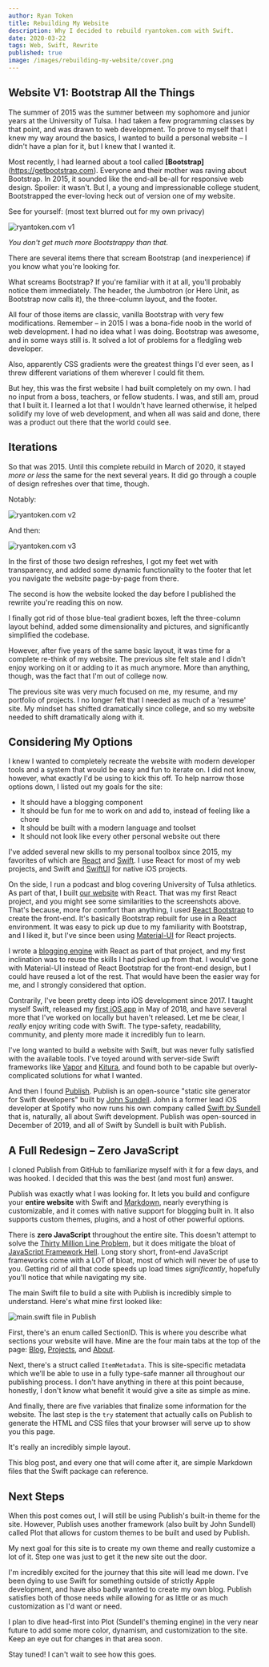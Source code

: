 ```yaml
---
author: Ryan Token
title: Rebuilding My Website
description: Why I decided to rebuild ryantoken.com with Swift.
date: 2020-03-22
tags: Web, Swift, Rewrite
published: true
image: /images/rebuilding-my-website/cover.png
---
```


## Website V1: Bootstrap All the Things

The summer of 2015 was the summer between my sophomore and junior years at the University of Tulsa. I had taken a few programming classes by that point, and was drawn to web development. To prove to myself that I knew my way around the basics, I wanted to build a personal website – I didn't have a plan for it, but I knew that I wanted it.

Most recently, I had learned about a tool called **[Bootstrap]**(https://getbootstrap.com). Everyone and their mother was raving about Bootstrap. In 2015, it sounded like the end-all be-all for responsive web design. Spoiler: it wasn't. But I, a young and impressionable college student, Bootstrapped the ever-loving heck out of version one of my website.

See for yourself: (most text blurred out for my own privacy)

![ryantoken.com v1](/images/rebuilding-my-website/rmw-websiteV1-blurred.png)

*You don't get much more Bootstrappy than that.*

There are several items there that scream Bootstrap (and inexperience) if you know what you're looking for.

What screams Bootstrap? If you're familiar with it at all, you'll probably notice them immediately. The header, the Jumbotron (or Hero Unit, as Bootstrap now calls it), the three-column layout, and the footer.

All four of those items are classic, vanilla Bootstrap with very few modifications. Remember – in 2015 I was a bona-fide noob in the world of web development. I had no idea what I was doing. Bootstrap was awesome, and in some ways still is. It solved a lot of problems for a fledgling web developer.

Also, apparently CSS gradients were the greatest things I'd ever seen, as I threw different variations of them wherever I could fit them.

But hey, this was the first website I had built completely on my own. I had no input from a boss, teachers, or fellow students. I was, and still am, proud that I built it. I learned a lot that I wouldn't have learned otherwise, it helped solidify my love of web development, and when all was said and done, there was a product out there that the world could see.

## Iterations

So that was 2015. Until this complete rebuild in March of 2020, it stayed *more or less* the same for the next several years. It did go through a couple of design refreshes over that time, though.

Notably:

![ryantoken.com v2](/images/rebuilding-my-website/rmw-websiteV2-blurred.png)

And then:

![ryantoken.com v3](/images/rebuilding-my-website/rmw-websiteV3-blurred.png)

In the first of those two design refreshes, I got my feet wet with transparency, and added some dynamic functionality to the footer that let you navigate the website page-by-page from there.

The second is how the website looked the day before I published the rewrite you're reading this on now.

I finally got rid of those blue-teal gradient boxes, left the three-column layout behind, added some dimensionality and pictures, and significantly simplified the codebase.

However, after five years of the same basic layout, it was time for a complete re-think of my website. The previous site felt stale and I didn't enjoy working on it or adding to it as much anymore. More than anything, though, was the fact that I'm out of college now.

The previous site was very much focused on me, my resume, and my portfolio of projects. I no longer felt that I needed as much of a 'resume' site. My mindset has shifted dramatically since college, and so my website needed to shift dramatically along with it.

## Considering My Options

I knew I wanted to completely recreate the website with modern developer tools and a system that would be easy and fun to iterate on. I did not know, however, what exactly I'd be using to kick this off. To help narrow those options down, I listed out my goals for the site:

* It should have a blogging component
* It should be fun for me to work on and add to, instead of feeling like a chore
* It should be built with a modern language and toolset
* It should not look like every other personal website out there

I've added several new skills to my personal toolbox since 2015, my favorites of which are [React](https://reactjs.org) and [Swift](https://www.swift.org). I use React for most of my web projects, and Swift and [SwiftUI](https://developer.apple.come/xcode/swiftui.com) for native iOS projects.

On the side, I run a podcast and blog covering University of Tulsa athletics. As part of that, I built [our website](https://thegoldenhurricast.com) with React. That was my first React project, and you might see some similarities to the screenshots above. That's because, more for comfort than anything, I used [React Bootstrap](https://react-bootstrap.github.io) to create the front-end. It's basically Bootstrap rebuilt for use in a React environment. It was easy to pick up due to my familiarity with Bootstrap, and I liked it, but I've since been using [Material-UI](https://material-ui.com) for React projects.

I wrote a [blogging engine](https://thegoldenhurricast.com/blog) with React as part of that project, and my first inclination was to reuse the skills I had picked up from that. I would've gone with Material-UI instead of React Bootstrap for the front-end design, but I could have reused a lot of the rest. That would have been the easier way for me, and I strongly considered that option.

Contrarily, I've been pretty deep into iOS development since 2017. I taught myself Swift, released my [first iOS app](https://apps.apple.com/us/app/catchup-keep-in-touch/id1358023550) in May of 2018, and have several more that I've worked on locally but haven't released. Let me be clear, I *really* enjoy writing code with Swift. The type-safety, readability, community, and plenty more made it incredibly fun to learn.

I've long wanted to build a website with Swift, but was never fully satisfied with the available tools. I've toyed around with server-side Swift frameworks like [Vapor](https://vapor.codes) and [Kitura](https://kitura.io), and found both to be capable but overly-complicated solutions for what I wanted.

And then I found [Publish](https://github.com/JohnSundell/Publish). Publish is an open-source "static site generator for Swift developers" built by [John Sundell](https://twitter.com/johnsundell). John is a former lead iOS developer at Spotify who now runs his own company called [Swift by Sundell](https://swiftbysundell.com) that is, naturally, all about Swift development. Publish was open-sourced in December of 2019, and all of Swift by Sundell is built with Publish.

## A Full Redesign – Zero JavaScript

I cloned Publish from GitHub to familiarize myself with it for a few days, and was hooked. I decided that this was the best (and most fun) answer.

Publish was exactly what I was looking for. It lets you build and configure your **entire website** with Swift and [Markdown](https://daringfireball.net/projects/markdown), nearly everything is customizable, and it comes with native support for blogging built in. It also supports custom themes, plugins, and a host of other powerful options.

There is **zero JavaScript** throughout the entire site. This doesn't attempt to solve the [Thirty Million Line Problem](https://www.youtube.com/watch?v=kZRE7HIO3vk&t=4160s), but it does mitigate the bloat of [JavaScript Framework Hell](https://hackernoon.com/how-it-feels-to-learn-javascript-in-2016-d3a717dd577f). Long story short, front-end JavaScript frameworks come with a LOT of bloat, most of which will never be of use to you. Getting rid of all that code speeds up load times *significantly*, hopefully you'll notice that while navigating my site.

The main Swift file to build a site with Publish is incredibly simple to understand. Here's what mine first looked like:

![main.swift file in Publish](/images/rebuilding-my-website/rmw-publish-basic.png)

First, there's an enum called SectionID. This is where you describe what sections your website will have. Mine are the four main tabs at the top of the page: [Blog](/blog), [Projects](/projects), and [About](/about).

Next, there's a struct called `ItemMetadata`. This is site-specific metadata which we’ll be able to use in a fully type-safe manner all throughout our publishing process. I don't have anything in there at this point because, honestly, I don't know what benefit it would give a site as simple as mine.

And finally, there are five variables that finalize some information for the website. The last step is the `try` statement that actually calls on Publish to generate the HTML and CSS files that your browser will serve up to show you this page.

It's really an incredibly simple layout.

This blog post, and every one that will come after it, are simple Markdown files that the Swift package can reference.

## Next Steps

When this post comes out, I will still be using Publish's built-in theme for the site. However, Publish uses another framework (also built by John Sundell) called Plot that allows for custom themes to be built and used by Publish.

My next goal for this site is to create my own theme and really customize a lot of it. Step one was just to get it the new site out the door.

I'm incredibly excited for the journey that this site will lead me down. I've been dying to use Swift for something outside of strictly Apple development, and have also badly wanted to create my own blog. Publish satisfies both of those needs while allowing for as little or as much customization as I'd want or need.

I plan to dive head-first into Plot (Sundell's theming engine) in the very near future to add some more color, dynamism, and customization to the site. Keep an eye out for changes in that area soon.

Stay tuned! I can't wait to see how this goes.

